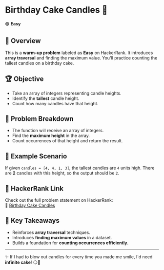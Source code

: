 # Birthday Cake Candles 🚀

🟢 **Easy**

## 📌 Overview

This is a **warm-up problem** labeled as **Easy** on HackerRank. It introduces **array traversal** and finding the maximum value. You'll practice counting the tallest candles on a birthday cake.

## 🏆 Objective

- Take an array of integers representing candle heights.
- Identify the **tallest** candle height.
- Count how many candles have that height.

## 📂 Problem Breakdown

- The function will receive an array of integers.
- Find the **maximum height** in the array.
- Count occurrences of that height and return the result.

## 📌 Example Scenario

If given `candles = [4, 4, 1, 3]`, the tallest candles are `4` units high. There are **2** candles with this height, so the output should be `2`.

## 🔗 HackerRank Link

Check out the full problem statement on HackerRank:  
🔗 [Birthday Cake Candles](https://www.hackerrank.com/challenges/birthday-cake-candles/problem)

## 🎯 Key Takeaways

- Reinforces **array traversal** techniques.
- Introduces **finding maximum values** in a dataset.
- Builds a foundation for **counting occurrences efficiently**.

---

✨ If I had to blow out candles for every time you made me smile, I'd need **infinite cake**! 😏💖
